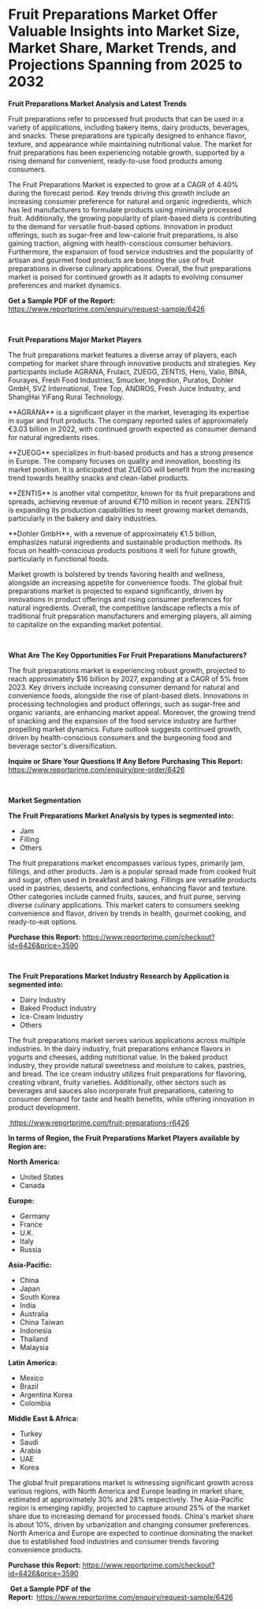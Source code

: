 <p><h1>Fruit Preparations Market Offer Valuable Insights into Market Size, Market Share, Market Trends, and Projections Spanning from 2025 to 2032</h1></p><p><strong>Fruit Preparations Market Analysis and Latest Trends</strong></p>
<p><p>Fruit preparations refer to processed fruit products that can be used in a variety of applications, including bakery items, dairy products, beverages, and snacks. These preparations are typically designed to enhance flavor, texture, and appearance while maintaining nutritional value. The market for fruit preparations has been experiencing notable growth, supported by a rising demand for convenient, ready-to-use food products among consumers. </p><p>The Fruit Preparations Market is expected to grow at a CAGR of 4.40% during the forecast period. Key trends driving this growth include an increasing consumer preference for natural and organic ingredients, which has led manufacturers to formulate products using minimally processed fruit. Additionally, the growing popularity of plant-based diets is contributing to the demand for versatile fruit-based options. Innovation in product offerings, such as sugar-free and low-calorie fruit preparations, is also gaining traction, aligning with health-conscious consumer behaviors. Furthermore, the expansion of food service industries and the popularity of artisan and gourmet food products are boosting the use of fruit preparations in diverse culinary applications. Overall, the fruit preparations market is poised for continued growth as it adapts to evolving consumer preferences and market dynamics.</p></p>
<p><strong>Get a Sample PDF of the Report:&nbsp;</strong> <a href="https://www.reportprime.com/enquiry/request-sample/6426?utm_campaign=4459&utm_medium=2&utm_source=Github&utm_content=ia&utm_term=15052025&utm_id=fruit-preparations">https://www.reportprime.com/enquiry/request-sample/6426</a></p>
<p>&nbsp;</p>
<p><strong>Fruit Preparations Major Market Players</strong></p>
<p><p>The fruit preparations market features a diverse array of players, each competing for market share through innovative products and strategies. Key participants include AGRANA, Frulact, ZUEGG, ZENTIS, Hero, Valio, BINA, Fourayes, Fresh Food Industries, Smucker, Ingredion, Puratos, Dohler GmbH, SVZ International, Tree Top, ANDROS, Fresh Juice Industry, and ShangHai YiFang Rural Technology.</p><p>**AGRANA** is a significant player in the market, leveraging its expertise in sugar and fruit products. The company reported sales of approximately €3.03 billion in 2022, with continued growth expected as consumer demand for natural ingredients rises.</p><p>**ZUEGG** specializes in fruit-based products and has a strong presence in Europe. The company focuses on quality and innovation, boosting its market position. It is anticipated that ZUEGG will benefit from the increasing trend towards healthy snacks and clean-label products.</p><p>**ZENTIS** is another vital competitor, known for its fruit preparations and spreads, achieving revenue of around €710 million in recent years. ZENTIS is expanding its production capabilities to meet growing market demands, particularly in the bakery and dairy industries.</p><p>**Dohler GmbH**, with a revenue of approximately €1.5 billion, emphasizes natural ingredients and sustainable production methods. Its focus on health-conscious products positions it well for future growth, particularly in functional foods.</p><p>Market growth is bolstered by trends favoring health and wellness, alongside an increasing appetite for convenience foods. The global fruit preparations market is projected to expand significantly, driven by innovations in product offerings and rising consumer preferences for natural ingredients. Overall, the competitive landscape reflects a mix of traditional fruit preparation manufacturers and emerging players, all aiming to capitalize on the expanding market potential.</p></p>
<p>&nbsp;</p>
<p><strong>What Are The Key Opportunities For Fruit Preparations Manufacturers?</strong></p>
<p><p>The fruit preparations market is experiencing robust growth, projected to reach approximately $16 billion by 2027, expanding at a CAGR of 5% from 2023. Key drivers include increasing consumer demand for natural and convenience foods, alongside the rise of plant-based diets. Innovations in processing technologies and product offerings, such as sugar-free and organic variants, are enhancing market appeal. Moreover, the growing trend of snacking and the expansion of the food service industry are further propelling market dynamics. Future outlook suggests continued growth, driven by health-conscious consumers and the burgeoning food and beverage sector's diversification.</p></p>
<p><strong>Inquire or Share Your Questions If Any Before Purchasing This Report:</strong> <a href="https://www.reportprime.com/enquiry/pre-order/6426?utm_campaign=4459&utm_medium=2&utm_source=Github&utm_content=ia&utm_term=15052025&utm_id=fruit-preparations">https://www.reportprime.com/enquiry/pre-order/6426</a></p>
<p>&nbsp;</p>
<p><strong>Market Segmentation</strong></p>
<p><strong>The Fruit Preparations Market Analysis by types is segmented into:</strong></p>
<p><ul><li>Jam</li><li>Filling</li><li>Others</li></ul></p>
<p><p>The fruit preparations market encompasses various types, primarily jam, fillings, and other products. Jam is a popular spread made from cooked fruit and sugar, often used in breakfast and baking. Fillings are versatile products used in pastries, desserts, and confections, enhancing flavor and texture. Other categories include canned fruits, sauces, and fruit puree, serving diverse culinary applications. This market caters to consumers seeking convenience and flavor, driven by trends in health, gourmet cooking, and ready-to-eat options.</p></p>
<p><strong>Purchase this Report:&nbsp;</strong><a href="https://www.reportprime.com/checkout?id=6426&price=3590&utm_campaign=4459&utm_medium=2&utm_source=Github&utm_content=ia&utm_term=15052025&utm_id=fruit-preparations">https://www.reportprime.com/checkout?id=6426&price=3590</a></p>
<p>&nbsp;</p>
<p><strong>The Fruit Preparations Market Industry Research by Application is segmented into:</strong></p>
<p><ul><li>Dairy Industry</li><li>Baked Product Industry</li><li>Ice-Cream Industry</li><li>Others</li></ul></p>
<p><p>The fruit preparations market serves various applications across multiple industries. In the dairy industry, fruit preparations enhance flavors in yogurts and cheeses, adding nutritional value. In the baked product industry, they provide natural sweetness and moisture to cakes, pastries, and bread. The ice cream industry utilizes fruit preparations for flavoring, creating vibrant, fruity varieties. Additionally, other sectors such as beverages and sauces also incorporate fruit preparations, catering to consumer demand for taste and health benefits, while offering innovation in product development.</p></p>
<p><a href="https://www.reportprime.com/fruit-preparations-r6426?utm_campaign=4459&utm_medium=2&utm_source=Github&utm_content=ia&utm_term=15052025&utm_id=fruit-preparations">&nbsp;https://www.reportprime.com/fruit-preparations-r6426</a></p>
<p><strong>In terms of Region, the Fruit Preparations Market Players available by Region are:</strong></p>
<p>
    <p> <strong> North America: </strong>
        <ul>
            <li>United States</li>
            <li>Canada</li>
        </ul>
        </p> 
    <p> <strong> Europe: </strong>
        <ul>
            <li>Germany</li>
            <li>France</li>
            <li>U.K.</li>
            <li>Italy</li>
            <li>Russia</li>
        </ul>
        </p> 
    <p> <strong> Asia-Pacific: </strong>
        <ul>
            <li>China</li>
            <li>Japan</li>
            <li>South Korea</li>
            <li>India</li>
            <li>Australia</li>
            <li>China Taiwan</li>
            <li>Indonesia</li>
            <li>Thailand</li>
            <li>Malaysia</li>
        </ul>
        </p> 
    <p> <strong> Latin America: </strong>
        <ul>
            <li>Mexico</li>
            <li>Brazil</li>
            <li>Argentina Korea</li>
            <li>Colombia</li>
        </ul>
        </p> 
    <p> <strong> Middle East & Africa: </strong>
        <ul>
            <li>Turkey</li>
            <li>Saudi</li>
            <li>Arabia</li>
            <li>UAE</li>
            <li>Korea</li>
        </ul>
    </p>
    </p>
<p><p>The global fruit preparations market is witnessing significant growth across various regions, with North America and Europe leading in market share, estimated at approximately 30% and 28% respectively. The Asia-Pacific region is emerging rapidly, projected to capture around 25% of the market share due to increasing demand for processed foods. China's market share is about 10%, driven by urbanization and changing consumer preferences. North America and Europe are expected to continue dominating the market due to established food industries and consumer trends favoring convenience products.</p></p>
<p><strong>Purchase this Report: </strong><a href="https://www.reportprime.com/checkout?id=6426&price=3590&utm_campaign=4459&utm_medium=2&utm_source=Github&utm_content=ia&utm_term=15052025&utm_id=fruit-preparations">https://www.reportprime.com/checkout?id=6426&price=3590</a></p>
<p>&nbsp;<strong>Get a Sample PDF of the Report:&nbsp;&nbsp;</strong><a href="https://www.reportprime.com/enquiry/request-sample/6426?utm_campaign=4459&utm_medium=2&utm_source=Github&utm_content=ia&utm_term=15052025&utm_id=fruit-preparations">https://www.reportprime.com/enquiry/request-sample/6426</a></p>
<p><strong></strong></p>
<p><p></p><p></p><p></p></p>